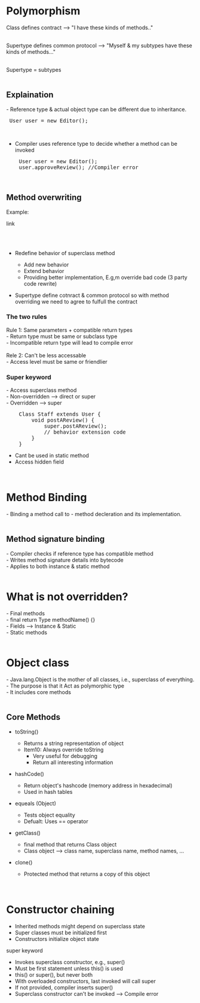 <h1>Polymorphism</h1>

Class defines contract --> "I have these kinds of methods.." <br><br>

Supertype defines common protocol --> "Myself & my subtypes have these kinds of methods..." <br><br>

Supertype = subtypes <br> <br>

<h2>Explaination</h2>
- Reference type & actual object type can be different due to inheritance. <br>
<pre> User user = new Editor(); </pre> <br>

- Compiler uses reference type to decide whether a method can be invoked <br>
<pre>
	User user = new Editor();
	user.approveReview(); //Compiler error
</pre>

<br>
<h2>Method overwriting</h2>
Example: <br>

link

<br><br>
- Redefine behavior of superclass method <br>
	- Add new behavior <br>
	- Extend behavior <br>
	- Providing better implementation, E.g,m override bad code (3 party code rewrite) <br>
	
- Supertype define cotnract & common protocol so with method overriding we need to agree to fulfull the contract <br>

<h3>The two rules</h3>
Rule 1: Same parameters + compatible return types <br>
- Return type must be same or subclass type <br>
- Incompatible return type will lead to compile error <br><br>
Rele 2: Can't be less accessable <br>
- Access level must be same or friendlier <br>

<h3>Super keyword</h3>
- Access superclass method <br>
	- Non-overridden --> direct or super <br>
	- Overridden --> super <br>
	
<pre>
	Class Staff extends User {
		void postAReview() {
			super.postAReview();
			// behavior extension code
		}
	}
</pre>

- Cant be used in static method <br>
- Access hidden field <br>

<br>
<h1>Method Binding</h1>
- Binding a method call to - method decleration and its implementation. <br>

<br>
<h2>Method signature binding </h2>
- Compiler checks if reference type has compatible method <br>
- Writes method signature details into bytecode <br>
- Applies to both instance & static method <br>

<br>
<h1>What is not overridden?</h1>
- Final methods <br>
	- final return Type methodName() {} <br>
- Fields --> Instance & Static <br>
- Static methods <br>

<br>
<h1>Object class</h1>
- Java.lang.Object is the mother of all classes, i.e., superclass of everything. <br>
- The purpose is that it Act as polymorphic type <br>
- It includes core methods <br>

<br>
<h2>Core Methods</h2>

- toString()
	- Returns a string representation of object 
	- Item10: Always override toString
		- Very useful for debugging
		- Return all interesting information

- hashCode()
	- Return object's hashcode (memory address in hexadecimal)
	- Used in hash tables

- equeals (Object)
	- Tests object equality
	- Defualt: Uses == operator

- getClass()
	- final method that returns Class object
	- Class object --> class name, superclass name, method names, ...

- clone()
	- Protected method that returns a copy of this object

<br>
<h1>Constructor chaining</h1>

- Inherited methods might depend on superclass state
- Super classes must be initialized first
- Constructors initialize object state

super keyword
- Invokes superclass constructor, e.g., super()
- Must be first statement unless this() is used
- this() or super(), but never both
- With overloaded constructors, last invoked will call super
- If not provided, compiler inserts super()
- Superclass constructor can't be invoked --> Compile error 